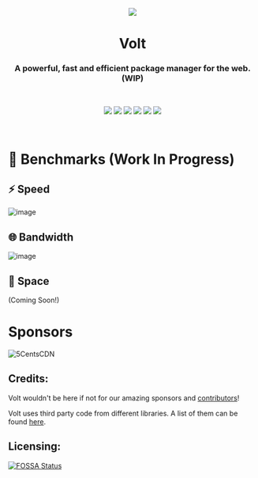 <p align="center">
  <img src="https://github.com/voltpkg/volt/blob/master/assets/volt-transparent-bg.png?raw=true">
</p>

<h1 align="center">Volt</h1>
<h3 align="center">A powerful, fast and efficient package manager for the web. (WIP)</h3>
<br>

<p align="center">
  <img src="https://img.shields.io/badge/version-1.0.0--pre--alpha-ff69b4"> <img src="https://img.shields.io/github/license/voltpkg/volt?color=pink"> <img src="https://img.shields.io/tokei/lines/github/voltpkg/volt?color=white&label=lines%20of%20code"> <img src="https://img.shields.io/github/languages/top/voltpkg/volt?color=%230xfffff"> <img src="https://img.shields.io/github/repo-size/voltpkg/volt?color=orange"> <img src="https://img.shields.io/discord/842781363312001025">
</p>
<br>


# 🧪 Benchmarks (Work In Progress)
## ⚡ Speed
![image](https://user-images.githubusercontent.com/63039748/122814035-b9696280-d2e4-11eb-8157-67a49f03190d.png)


## 🌐 Bandwidth
![image](https://user-images.githubusercontent.com/63039748/122814065-c1c19d80-d2e4-11eb-868f-6c7519bc9820.png)


## 💾 Space
(Coming Soon!)

# Sponsors
![5CentsCDN](https://user-images.githubusercontent.com/63039748/124123389-51efa780-da88-11eb-9794-41d3f87cd11e.png)

## Credits:
Volt wouldn't be here if not for our amazing sponsors and [contributors](https://github.com/voltpkg/volt/contributors)!

Volt uses third party code from different libraries. A list of them can be found [here](https://github.com/voltpkg/volt/blob/master/CREDITS.md).

## Licensing:
[![FOSSA Status](https://app.fossa.com/api/projects/git%2Bgithub.com%2Fvoltpkg%2Fvolt.svg?type=large)](https://app.fossa.com/projects/git%2Bgithub.com%2Fvoltpkg%2Fvolt?ref=badge_large)
